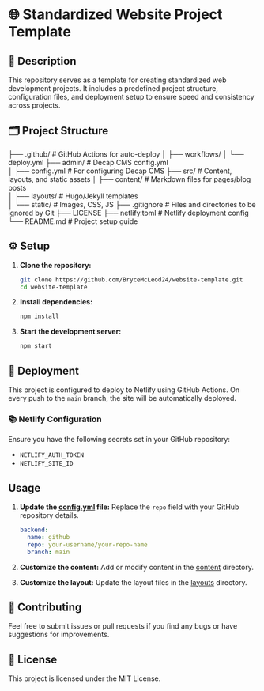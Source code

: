 # 🌐 Standardized Website Project Template

## 📄 Description
This repository serves as a template for creating standardized web development projects. It includes a predefined project structure, configuration files, and deployment setup to ensure speed and consistency across projects.

## 🗂️ Project Structure

├── .github/              # GitHub Actions for auto-deploy
│   ├── workflows/
│       └── deploy.yml
├── admin/                # Decap CMS config.yml  
│   ├── config.yml        # For configuring Decap CMS
├── src/                  # Content, layouts, and static assets
│   ├── content/          # Markdown files for pages/blog posts  
│   ├── layouts/          # Hugo/Jekyll templates  
│   └── static/           # Images, CSS, JS
├── .gitignore            # Files and directories to be ignored by Git
├── LICENSE
├── netlify.toml          # Netlify deployment config  
└── README.md             # Project setup guide  

## ⚙️ Setup
1. **Clone the repository:**
    ```sh
    git clone https://github.com/BryceMcLeod24/website-template.git
    cd website-template
    ```

2. **Install dependencies:**
    ```sh
    npm install
    ```

3. **Start the development server:**
    ```sh
    npm start
    ```

## 🚀 Deployment
This project is configured to deploy to Netlify using GitHub Actions. On every push to the `main` branch, the site will be automatically deployed.

### 📚 Netlify Configuration
Ensure you have the following secrets set in your GitHub repository:
- `NETLIFY_AUTH_TOKEN`
- `NETLIFY_SITE_ID`

## Usage
1. **Update the [config.yml](http://_vscodecontentref_/6) file:**
    Replace the `repo` field with your GitHub repository details.
    ```yml
    backend:
      name: github
      repo: your-username/your-repo-name
      branch: main
    ```

2. **Customize the content:**
    Add or modify content in the [content](http://_vscodecontentref_/7) directory.

3. **Customize the layout:**
    Update the layout files in the [layouts](http://_vscodecontentref_/8) directory.

## 🤝 Contributing
Feel free to submit issues or pull requests if you find any bugs or have suggestions for improvements.

## 📜 License
This project is licensed under the MIT License.
